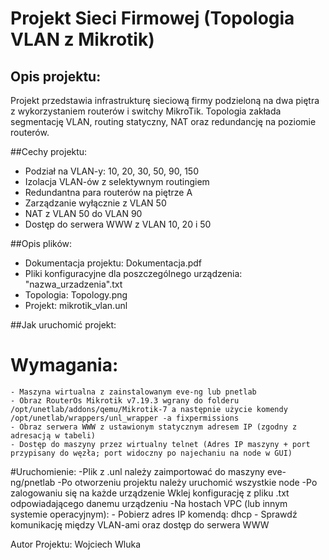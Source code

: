 # Projekt Sieci Firmowej (Topologia VLAN z Mikrotik)

## Opis projektu:
Projekt przedstawia infrastrukturę sieciową firmy podzieloną na dwa piętra z wykorzystaniem routerów i switchy MikroTik. Topologia zakłada segmentację VLAN, routing statyczny, NAT oraz redundancję na poziomie routerów.

##Cechy projektu:
- Podział na VLAN-y: 10, 20, 30, 50, 90, 150
- Izolacja VLAN-ów z selektywnym routingiem
- Redundantna para routerów na piętrze A
- Zarządzanie wyłącznie z VLAN 50
- NAT z VLAN 50 do VLAN 90
- Dostęp do serwera WWW z VLAN 10, 20 i 50

##Opis plików:
 - Dokumentacja projektu: Dokumentacja.pdf
 - Pliki konfiguracyjne dla poszczególnego urządzenia: "nazwa_urzadzenia".txt 
 - Topologia: Topology.png
 - Projekt: mikrotik_vlan.unl

##Jak uruchomić projekt:
 # Wymagania:
    - Maszyna wirtualna z zainstalowanym eve-ng lub pnetlab
    - Obraz RouterOs Mikrotik v7.19.3 wgrany do folderu /opt/unetlab/addons/qemu/Mikrotik-7 a następnie użycie komendy /opt/unetlab/wrappers/unl_wrapper -a fixpermissions
    - Obraz serwera WWW z ustawionym statycznym adresem IP (zgodny z adresacją w tabeli)
    - Dostęp do maszyny przez wirtualny telnet (Adres IP maszyny + port przypisany do węzła; port widoczny po najechaniu na node w GUI)

  #Uruchomienie:
    -Plik z .unl należy zaimportować do maszyny eve-ng/pnetlab
    -Po otworzeniu projektu należy uruchomić wszystkie node
    -Po zalogowaniu się na każde urządzenie Wklej konfigurację z pliku .txt odpowiadającego danemu urządzeniu 
    -Na hostach VPC (lub innym systemie operacyjnym):
   	- Pobierz adres IP komendą: dhcp
   	- Sprawdź komunikację między VLAN-ami oraz dostęp do serwera WWW 


Autor Projektu:
Wojciech Wluka 